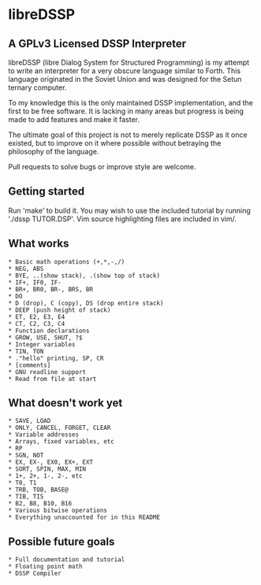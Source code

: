 # libreDSSP
## A GPLv3 Licensed DSSP Interpreter

libreDSSP (libre Dialog System for Structured Programming) is my attempt to write an interpreter for a very obscure language similar to Forth. This language originated in the Soviet Union and was designed for the Setun ternary computer.

To my knowledge this is the only maintained DSSP implementation, and the first to be free software. It is lacking in many areas but progress is being made to add features and make it faster.

The ultimate goal of this project is not to merely replicate DSSP as it once existed, but to improve on it where possible without betraying the philosophy of the language.

Pull requests to solve bugs or improve style are welcome.

## Getting started
Run 'make' to build it. You may wish to use the included tutorial by running './dssp TUTOR.DSP'.
Vim source highlighting files are included in vim/.

## What works
	* Basic math operations (+,*,-,/)
	* NEG, ABS
	* BYE, ..(show stack), .(show top of stack)
	* IF+, IF0, IF-
	* BR+, BR0, BR-, BRS, BR
	* DO
	* D (drop), C (copy), DS (drop entire stack)
	* DEEP (push height of stack)
	* ET, E2, E3, E4
	* CT, C2, C3, C4
	* Function declarations
	* GROW, USE, SHUT, ?$
	* Integer variables
	* TIN, TON
	* ."hello" printing, SP, CR
	* [comments]
	* GNU readline support
	* Read from file at start

## What doesn't work yet
	* SAVE, LOAD
	* ONLY, CANCEL, FORGET, CLEAR
	* Variable addresses
	* Arrays, fixed variables, etc
	* RP
	* SGN, NOT
	* EX, EX-, EX0, EX+, EXT
	* SORT, SPIN, MAX, MIN
	* 1+, 2+, 1-, 2-, etc
	* T0, T1
	* TRB, TOB, BASE@
	* TIB, TIS
	* B2, B8, B10, B16
	* Various bitwise operations
	* Everything unaccounted for in this README

## Possible future goals
	* Full documentation and tutorial
	* Floating point math
	* DSSP Compiler
